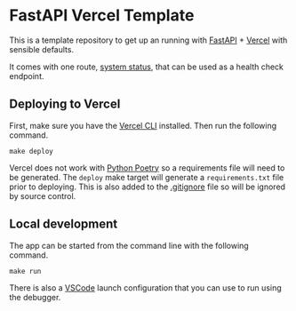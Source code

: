 # FastAPI Vercel Template

This is a template repository to get up an running with [FastAPI](https://fastapi.tiangolo.com) + [Vercel](https://vercel.com/) with sensible defaults.

It comes with one route, [system status](https://vercel-fastapi-template.vercel.app/system/status), that can be used as a health check endpoint.


## Deploying to Vercel

First, make sure you have the [Vercel CLI](https://vercel.com/docs/cli) installed. Then run the following command.

    make deploy

Vercel does not work with [Python Poetry](https://python-poetry.org/) so a requirements file will need to be generated. The `deploy` make target will generate a `requirements.txt` file prior to deploying. This is also added to the [.gitignore](./.gitignore) file so will be ignored by source control.

## Local development

The app can be started from the command line with the following command.

    make run

There is also a [VSCode](https://code.visualstudio.com/) launch configuration that you can use to run using the debugger.
